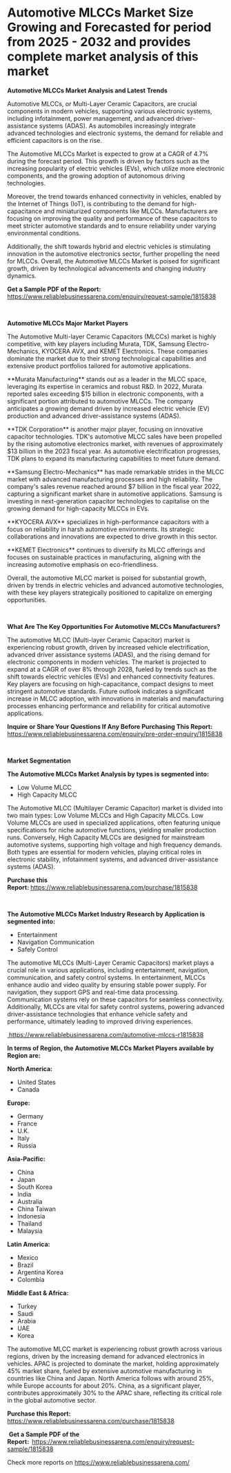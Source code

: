 <p><h1>Automotive MLCCs Market Size Growing and Forecasted for period from 2025 - 2032 and provides complete market analysis of this market</h1></p><p><strong>Automotive MLCCs Market Analysis and Latest Trends</strong></p>
<p><p>Automotive MLCCs, or Multi-Layer Ceramic Capacitors, are crucial components in modern vehicles, supporting various electronic systems, including infotainment, power management, and advanced driver-assistance systems (ADAS). As automobiles increasingly integrate advanced technologies and electronic systems, the demand for reliable and efficient capacitors is on the rise. </p><p>The Automotive MLCCs Market is expected to grow at a CAGR of 4.7% during the forecast period. This growth is driven by factors such as the increasing popularity of electric vehicles (EVs), which utilize more electronic components, and the growing adoption of autonomous driving technologies. </p><p>Moreover, the trend towards enhanced connectivity in vehicles, enabled by the Internet of Things (IoT), is contributing to the demand for high-capacitance and miniaturized components like MLCCs. Manufacturers are focusing on improving the quality and performance of these capacitors to meet stricter automotive standards and to ensure reliability under varying environmental conditions.</p><p>Additionally, the shift towards hybrid and electric vehicles is stimulating innovation in the automotive electronics sector, further propelling the need for MLCCs. Overall, the Automotive MLCCs Market is poised for significant growth, driven by technological advancements and changing industry dynamics.</p></p>
<p><strong>Get a Sample PDF of the Report:&nbsp;</strong> <a href="https://www.reliablebusinessarena.com/enquiry/request-sample/1815838?utm_campaign=2514&utm_medium=2&utm_source=Github&utm_content=ia&utm_term=06042025&utm_id=automotive-mlccs">https://www.reliablebusinessarena.com/enquiry/request-sample/1815838</a></p>
<p>&nbsp;</p>
<p><strong>Automotive MLCCs Major Market Players</strong></p>
<p><p>The Automotive Multi-layer Ceramic Capacitors (MLCCs) market is highly competitive, with key players including Murata, TDK, Samsung Electro-Mechanics, KYOCERA AVX, and KEMET Electronics. These companies dominate the market due to their strong technological capabilities and extensive product portfolios tailored for automotive applications.</p><p>**Murata Manufacturing** stands out as a leader in the MLCC space, leveraging its expertise in ceramics and robust R&D. In 2022, Murata reported sales exceeding $15 billion in electronic components, with a significant portion attributed to automotive MLCCs. The company anticipates a growing demand driven by increased electric vehicle (EV) production and advanced driver-assistance systems (ADAS).</p><p>**TDK Corporation** is another major player, focusing on innovative capacitor technologies. TDK's automotive MLCC sales have been propelled by the rising automotive electronics market, with revenues of approximately $13 billion in the 2023 fiscal year. As automotive electrification progresses, TDK plans to expand its manufacturing capabilities to meet future demand.</p><p>**Samsung Electro-Mechanics** has made remarkable strides in the MLCC market with advanced manufacturing processes and high reliability. The company's sales revenue reached around $7 billion in the fiscal year 2022, capturing a significant market share in automotive applications. Samsung is investing in next-generation capacitor technologies to capitalise on the growing demand for high-capacity MLCCs in EVs.</p><p>**KYOCERA AVX** specializes in high-performance capacitors with a focus on reliability in harsh automotive environments. Its strategic collaborations and innovations are expected to drive growth in this sector.</p><p>**KEMET Electronics** continues to diversify its MLCC offerings and focuses on sustainable practices in manufacturing, aligning with the increasing automotive emphasis on eco-friendliness.</p><p>Overall, the automotive MLCC market is poised for substantial growth, driven by trends in electric vehicles and advanced automotive technologies, with these key players strategically positioned to capitalize on emerging opportunities.</p></p>
<p>&nbsp;</p>
<p><strong>What Are The Key Opportunities For Automotive MLCCs Manufacturers?</strong></p>
<p><p>The automotive MLCC (Multi-layer Ceramic Capacitor) market is experiencing robust growth, driven by increased vehicle electrification, advanced driver assistance systems (ADAS), and the rising demand for electronic components in modern vehicles. The market is projected to expand at a CAGR of over 8% through 2028, fueled by trends such as the shift towards electric vehicles (EVs) and enhanced connectivity features. Key players are focusing on high-capacitance, compact designs to meet stringent automotive standards. Future outlook indicates a significant increase in MLCC adoption, with innovations in materials and manufacturing processes enhancing performance and reliability for critical automotive applications.</p></p>
<p><strong>Inquire or Share Your Questions If Any Before Purchasing This Report:</strong> <a href="https://www.reliablebusinessarena.com/enquiry/pre-order-enquiry/1815838?utm_campaign=2514&utm_medium=2&utm_source=Github&utm_content=ia&utm_term=06042025&utm_id=automotive-mlccs">https://www.reliablebusinessarena.com/enquiry/pre-order-enquiry/1815838</a></p>
<p>&nbsp;</p>
<p><strong>Market Segmentation</strong></p>
<p><strong>The Automotive MLCCs Market Analysis by types is segmented into:</strong></p>
<p><ul><li>Low Volume MLCC</li><li>High Capacity MLCC</li></ul></p>
<p><p>The Automotive MLCC (Multilayer Ceramic Capacitor) market is divided into two main types: Low Volume MLCCs and High Capacity MLCCs. Low Volume MLCCs are used in specialized applications, often featuring unique specifications for niche automotive functions, yielding smaller production runs. Conversely, High Capacity MLCCs are designed for mainstream automotive systems, supporting high voltage and high frequency demands. Both types are essential for modern vehicles, playing critical roles in electronic stability, infotainment systems, and advanced driver-assistance systems (ADAS).</p></p>
<p><strong>Purchase this Report:&nbsp;</strong><a href="https://www.reliablebusinessarena.com/purchase/1815838?utm_campaign=2514&utm_medium=2&utm_source=Github&utm_content=ia&utm_term=06042025&utm_id=automotive-mlccs">https://www.reliablebusinessarena.com/purchase/1815838</a></p>
<p>&nbsp;</p>
<p><strong>The Automotive MLCCs Market Industry Research by Application is segmented into:</strong></p>
<p><ul><li>Entertainment</li><li>Navigation Communication</li><li>Safely Control</li></ul></p>
<p><p>The automotive MLCCs (Multi-Layer Ceramic Capacitors) market plays a crucial role in various applications, including entertainment, navigation, communication, and safety control systems. In entertainment, MLCCs enhance audio and video quality by ensuring stable power supply. For navigation, they support GPS and real-time data processing. Communication systems rely on these capacitors for seamless connectivity. Additionally, MLCCs are vital for safety control systems, powering advanced driver-assistance technologies that enhance vehicle safety and performance, ultimately leading to improved driving experiences.</p></p>
<p><a href="https://www.reliablebusinessarena.com/automotive-mlccs-r1815838?utm_campaign=2514&utm_medium=2&utm_source=Github&utm_content=ia&utm_term=06042025&utm_id=automotive-mlccs">&nbsp;https://www.reliablebusinessarena.com/automotive-mlccs-r1815838</a></p>
<p><strong>In terms of Region, the Automotive MLCCs Market Players available by Region are:</strong></p>
<p>
    <p> <strong> North America: </strong>
        <ul>
            <li>United States</li>
            <li>Canada</li>
        </ul>
        </p> 
    <p> <strong> Europe: </strong>
        <ul>
            <li>Germany</li>
            <li>France</li>
            <li>U.K.</li>
            <li>Italy</li>
            <li>Russia</li>
        </ul>
        </p> 
    <p> <strong> Asia-Pacific: </strong>
        <ul>
            <li>China</li>
            <li>Japan</li>
            <li>South Korea</li>
            <li>India</li>
            <li>Australia</li>
            <li>China Taiwan</li>
            <li>Indonesia</li>
            <li>Thailand</li>
            <li>Malaysia</li>
        </ul>
        </p> 
    <p> <strong> Latin America: </strong>
        <ul>
            <li>Mexico</li>
            <li>Brazil</li>
            <li>Argentina Korea</li>
            <li>Colombia</li>
        </ul>
        </p> 
    <p> <strong> Middle East & Africa: </strong>
        <ul>
            <li>Turkey</li>
            <li>Saudi</li>
            <li>Arabia</li>
            <li>UAE</li>
            <li>Korea</li>
        </ul>
    </p>
    </p>
<p><p>The automotive MLCC market is experiencing robust growth across various regions, driven by the increasing demand for advanced electronics in vehicles. APAC is projected to dominate the market, holding approximately 45% market share, fueled by extensive automotive manufacturing in countries like China and Japan. North America follows with around 25%, while Europe accounts for about 20%. China, as a significant player, contributes approximately 30% to the APAC share, reflecting its critical role in the global automotive sector.</p></p>
<p><strong>Purchase this Report: </strong><a href="https://www.reliablebusinessarena.com/purchase/1815838?utm_campaign=2514&utm_medium=2&utm_source=Github&utm_content=ia&utm_term=06042025&utm_id=automotive-mlccs">https://www.reliablebusinessarena.com/purchase/1815838</a></p>
<p>&nbsp;<strong>Get a Sample PDF of the Report:&nbsp;&nbsp;</strong><a href="https://www.reliablebusinessarena.com/enquiry/request-sample/1815838?utm_campaign=2514&utm_medium=2&utm_source=Github&utm_content=ia&utm_term=06042025&utm_id=automotive-mlccs">https://www.reliablebusinessarena.com/enquiry/request-sample/1815838</a></p>
<p><strong></strong></p>
<p>Check more reports on <a href="https://www.reliablebusinessarena.com/?utm_campaign=2514&utm_medium=2&utm_source=Github&utm_content=ia&utm_term=06042025&utm_id=automotive-mlccs">https://www.reliablebusinessarena.com/</a></p>